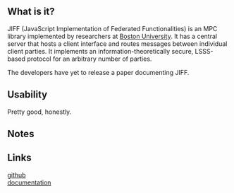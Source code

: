 ## What is it?

JIFF (JavaScript Implementation of Federated Functionalities) is an MPC library implemented by researchers at [Boston University](https://multiparty.org). It has a central server that hosts a client interface and routes messages between individual client parties. It implements an information-theoretically secure, LSSS-based protocol for an arbitrary number of parties. 

The developers have yet to release a paper documenting JIFF.

## Usability
Pretty good, honestly.

## Notes

## Links
[github](https://github.com/multiparty/jiff/)  
[documentation](https://multiparty.org/jiff/docs/jsdoc/)